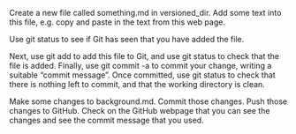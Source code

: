 Create a new file called something.md in versioned_dir. Add some text into 
this file, e.g. copy and paste in the text from this web page.

Use git status to see if Git has seen that you have added the file.

Next, use git add to add this file to Git, and use git status to check that 
the file is added. Finally, use git commit -a to commit your change, writing 
a suitable “commit message”. Once committed, use git status to check that 
there is nothing left to commit, and that the working directory is clean.

Make some changes to background.md. Commit those changes. Push those changes 
to GitHub. Check on the GitHub webpage that you can see the changes and see 
the commit message that you used.
